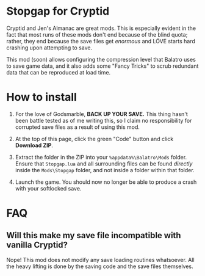 # Stopgap for Cryptid
Cryptid and Jen's Almanac are great mods. This is especially evident in the fact 
that most runs of these mods don't end because of the blind quota; rather, they
end because the save files get *enormous* and LÖVE starts hard crashing upon
attempting to save.

This mod (soon) allows configuring the compression level that Balatro uses to
save game data, and it also adds some "Fancy Tricks" to scrub redundant data
that can be reproduced at load time.

# How to install
1. For the love of Godsmarble, **BACK UP YOUR SAVE.** This thing hasn't been
battle tested as of me writing this, so I claim no responsibility for corrupted 
save files as a result of using this mod.

2. At the top of this page, click the green "Code" button and click **Download
ZIP**.

3. Extract the folder in the ZIP into your `%appdata%\Balatro\Mods` folder.
Ensure that `Stopgap.lua` and all surrounding files can be found *directly* 
inside the `Mods\Stopgap` folder, and not inside a folder within that folder.

4. Launch the game. You should now no longer be able to produce a crash with 
your softlocked save.

# FAQ
## Will this make my save file incompatible with vanilla Cryptid?
Nope! This mod does not modify any save loading routines whatsoever. All the
heavy lifting is done by the saving code and the save files themselves.

